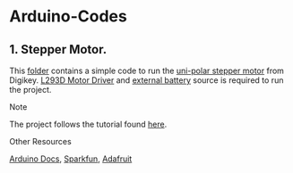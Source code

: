 # Arduino-Codes

## 1. Stepper Motor.
   
This [folder](./stepper_motor/) contains a simple code to run the [uni-polar stepper motor](https://www.adafruit.com/product/858?gQT=1) from Digikey.
[L293D Motor Driver](https://www.digikey.com/short/f9rbw3nz) and [external battery](https://www.digikey.com/short/vb0hcbm7) source is required to run the project.


> [!NOTE]  
> The project follows the tutorial found [here](https://www.instructables.com/Arduino-How-to-Control-a-Stepper-Motor-With-L293D-/).
> 
> Other Resources
> 
> [Arduino Docs](https://docs.arduino.cc/learn/electronics/stepper-motors/#unipolar-stepper-circuit-and-schematic), 
> [Sparkfun](https://cdn.sparkfun.com/assets/0/f/d/5/d/adafruit-tb6612-h-bridge-dc-stepper-motor-driver-breakout.pdf),
> [Adafruit](https://learn.adafruit.com/adafruit-arduino-lesson-16-stepper-motors/breadboard-layout)

